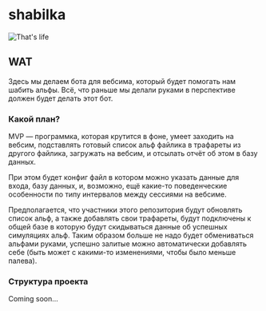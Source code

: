 # shabilka
![That's life](https://img.scoop.it/QrCn3RegrkmkVO3yyLGCL4XXXL4j3HpexhjNOf_P3YmryPKwJ94QGRtDb3Sbc6KY)
## WAT
Здесь мы делаем бота для вебсима, который будет помогать нам шабить альфы. 
Всё, что раньше мы делали руками в перспективе должен будет делать этот бот. 
### Какой план?
MVP — программка, которая крутится в фоне, умеет заходить на вебсим, 
подставлять готовый список альф файлика в трафареты из другого файлика, загружать на 
вебсим, и отсылать отчёт об этом в базу данных.

При этом будет конфиг файл в котором можно указать данные для входа, 
базу данных, и, возможно, ещё какие-то поведенческие особенности по типу интервалов между сессиями на вебсиме.

Предполагается, что участники этого репозитория будут обновлять список альф, а также добавлять свои трафареты, 
будут подключены к общей базе в которую будут скидываться данные об успешных симуляциях альф. Таким образом больше не надо будет 
обмениваться альфами руками, успешно залитые можно автоматически добавлять себе (быть может с какими-то изменениями, чтобы было меньше палева).

### Структура проекта
Coming soon...